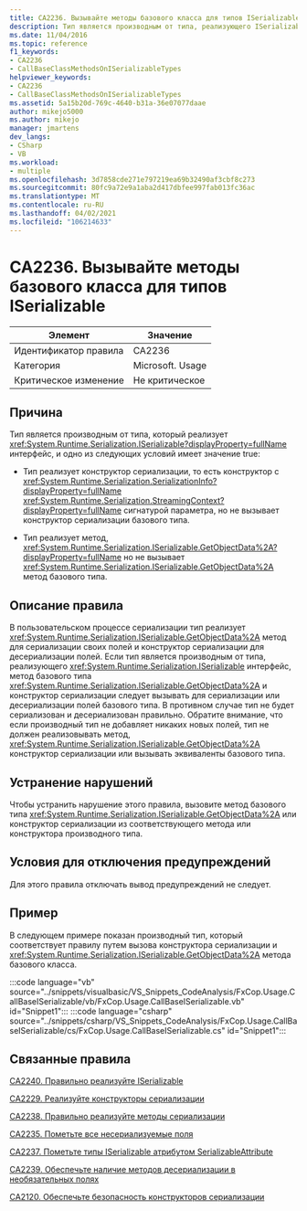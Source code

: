 ```yaml
---
title: CA2236. Вызывайте методы базового класса для типов ISerializable
description: Тип является производным от типа, реализующего ISerializable, и либо тип реализует конструктор сериализации, но не вызывает конструктор сериализации базового типа. или тип реализует GetObjectData, но не вызывает метод GetObjectData базового типа.
ms.date: 11/04/2016
ms.topic: reference
f1_keywords:
- CA2236
- CallBaseClassMethodsOnISerializableTypes
helpviewer_keywords:
- CA2236
- CallBaseClassMethodsOnISerializableTypes
ms.assetid: 5a15b20d-769c-4640-b31a-36e07077daae
author: mikejo5000
ms.author: mikejo
manager: jmartens
dev_langs:
- CSharp
- VB
ms.workload:
- multiple
ms.openlocfilehash: 3d7858cde271e797219ea69b32490af3cbf8c273
ms.sourcegitcommit: 80fc9a72e9a1aba2d417dbfee997fab013fc36ac
ms.translationtype: MT
ms.contentlocale: ru-RU
ms.lasthandoff: 04/02/2021
ms.locfileid: "106214633"
---
```

# <a name="ca2236-call-base-class-methods-on-iserializable-types"></a>CA2236. Вызывайте методы базового класса для типов ISerializable

|Элемент|Значение|
|-|-|
|Идентификатор правила|CA2236|
|Категория|Microsoft. Usage|
|Критическое изменение|Не критическое|

## <a name="cause"></a>Причина
Тип является производным от типа, который реализует <xref:System.Runtime.Serialization.ISerializable?displayProperty=fullName> интерфейс, и одно из следующих условий имеет значение true:

- Тип реализует конструктор сериализации, то есть конструктор с <xref:System.Runtime.Serialization.SerializationInfo?displayProperty=fullName> <xref:System.Runtime.Serialization.StreamingContext?displayProperty=fullName> сигнатурой параметра, но не вызывает конструктор сериализации базового типа.

- Тип реализует метод, <xref:System.Runtime.Serialization.ISerializable.GetObjectData%2A?displayProperty=fullName> но не вызывает <xref:System.Runtime.Serialization.ISerializable.GetObjectData%2A> метод базового типа.

## <a name="rule-description"></a>Описание правила
В пользовательском процессе сериализации тип реализует <xref:System.Runtime.Serialization.ISerializable.GetObjectData%2A> метод для сериализации своих полей и конструктор сериализации для десериализации полей. Если тип является производным от типа, реализующего <xref:System.Runtime.Serialization.ISerializable> интерфейс, метод базового типа <xref:System.Runtime.Serialization.ISerializable.GetObjectData%2A> и конструктор сериализации следует вызывать для сериализации или десериализации полей базового типа. В противном случае тип не будет сериализован и десериализован правильно. Обратите внимание, что если производный тип не добавляет никаких новых полей, тип не должен реализовывать метод, <xref:System.Runtime.Serialization.ISerializable.GetObjectData%2A> конструктор сериализации или вызывать эквиваленты базового типа.

## <a name="how-to-fix-violations"></a>Устранение нарушений
Чтобы устранить нарушение этого правила, вызовите метод базового типа <xref:System.Runtime.Serialization.ISerializable.GetObjectData%2A> или конструктор сериализации из соответствующего метода или конструктора производного типа.

## <a name="when-to-suppress-warnings"></a>Условия для отключения предупреждений
Для этого правила отключать вывод предупреждений не следует.

## <a name="example"></a>Пример
В следующем примере показан производный тип, который соответствует правилу путем вызова конструктора сериализации и <xref:System.Runtime.Serialization.ISerializable.GetObjectData%2A> метода базового класса.

:::code language="vb" source="../snippets/visualbasic/VS_Snippets_CodeAnalysis/FxCop.Usage.CallBaseISerializable/vb/FxCop.Usage.CallBaseISerializable.vb" id="Snippet1":::
:::code language="csharp" source="../snippets/csharp/VS_Snippets_CodeAnalysis/FxCop.Usage.CallBaseISerializable/cs/FxCop.Usage.CallBaseISerializable.cs" id="Snippet1":::

## <a name="related-rules"></a>Связанные правила
[CA2240. Правильно реализуйте ISerializable](../code-quality/ca2240.md)

[CA2229. Реализуйте конструкторы сериализации](/dotnet/fundamentals/code-analysis/quality-rules/ca2229)

[CA2238. Правильно реализуйте методы сериализации](../code-quality/ca2238.md)

[CA2235. Пометьте все несериализуемые поля](/dotnet/fundamentals/code-analysis/quality-rules/ca2235)

[CA2237. Пометьте типы ISerializable атрибутом SerializableAttribute](/dotnet/fundamentals/code-analysis/quality-rules/ca2237)

[CA2239. Обеспечьте наличие методов десериализации в необязательных полях](../code-quality/ca2239.md)

[CA2120. Обеспечьте безопасность конструкторов сериализации](../code-quality/ca2120.md)
